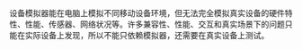 设备模拟器能在电脑上模拟不同移动设备环境，但无法完全模拟真实设备的硬件特性、性能、传感器、网络状况等。许多兼容性、性能、交互和真实场景下的问题只能在实际设备上发现，所以不能只依赖模拟器，还需要在真实设备上测试。